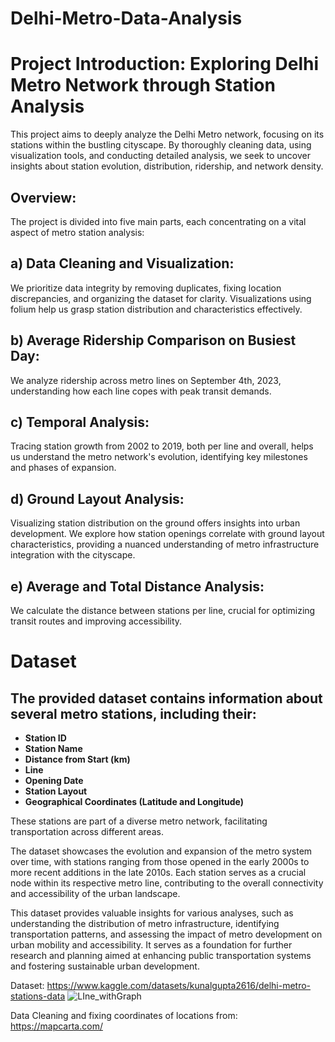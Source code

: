 # Delhi-Metro-Data-Analysis

# Project Introduction: Exploring Delhi Metro Network through Station Analysis

This project aims to deeply analyze the Delhi Metro network, focusing on its stations within the bustling cityscape. By thoroughly cleaning data, using visualization tools, and conducting detailed analysis, we seek to uncover insights about station evolution, distribution, ridership, and network density.

## Overview:

The project is divided into five main parts, each concentrating on a vital aspect of metro station analysis:

## a) Data Cleaning and Visualization:

We prioritize data integrity by removing duplicates, fixing location discrepancies, and organizing the dataset for clarity. Visualizations using folium help us grasp station distribution and characteristics effectively.

## b) Average Ridership Comparison on Busiest Day:

We analyze ridership across metro lines on September 4th, 2023, understanding how each line copes with peak transit demands.

## c) Temporal Analysis:

Tracing station growth from 2002 to 2019, both per line and overall, helps us understand the metro network's evolution, identifying key milestones and phases of expansion.

## d) Ground Layout Analysis:

Visualizing station distribution on the ground offers insights into urban development. We explore how station openings correlate with ground layout characteristics, providing a nuanced understanding of metro infrastructure integration with the cityscape.

## e) Average and Total Distance Analysis:

We calculate the distance between stations per line, crucial for optimizing transit routes and improving accessibility.

# Dataset 
## The provided dataset contains information about several metro stations, including their:

- **Station ID**
- **Station Name**
- **Distance from Start (km)**
- **Line**
- **Opening Date**
- **Station Layout**
- **Geographical Coordinates (Latitude and Longitude)**

These stations are part of a diverse metro network, facilitating transportation across different areas.

The dataset showcases the evolution and expansion of the metro system over time, with stations ranging from those opened in the early 2000s to more recent additions in the late 2010s. Each station serves as a crucial node within its respective metro line, contributing to the overall connectivity and accessibility of the urban landscape.

This dataset provides valuable insights for various analyses, such as understanding the distribution of metro infrastructure, identifying transportation patterns, and assessing the impact of metro development on urban mobility and accessibility. It serves as a foundation for further research and planning aimed at enhancing public transportation systems and fostering sustainable urban development.

Dataset: https://www.kaggle.com/datasets/kunalgupta2616/delhi-metro-stations-data
![LIne_withGraph](https://github.com/Angshuman44/Delhi-Metro-Data-Analysis/assets/113175952/a315f7da-5855-4587-80ec-85aec64c26bc)

Data Cleaning and fixing coordinates of locations from: https://mapcarta.com/


